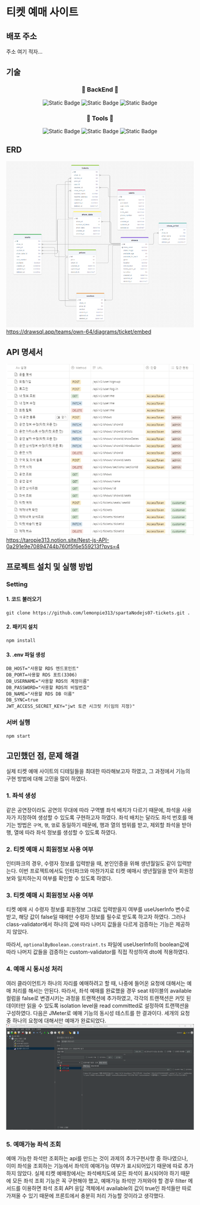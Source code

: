 # 티켓 예매 사이트
## 배포 주소
주소 여기 적자...

## 기술
<h3 align="center">🍋 BackEnd 🍋</h3>
<div align="center">
<img alt="Static Badge" src="https://img.shields.io/badge/-Typescript-%233178C6?style=flat-square&logo=typescript&logoColor=white">
<img alt="Static Badge" src="https://img.shields.io/badge/-Nest.js-%23E0234E?style=flat-square&logo=nestjs&logoColor=white">
<img alt="Static Badge" src="https://img.shields.io/badge/-typeORM-%23FE0803?style=flat-square&logo=typeorm&logoColor=white">
</div>

<h3 align="center">🍋 Tools 🍋</h3>
<div align="center">
<img alt="Static Badge" src="https://img.shields.io/badge/-Git-%23F05032?style=flat-square&logo=git&logoColor=white">
<img alt="Static Badge" src="https://img.shields.io/badge/-Github-%23181717?style=flat-square&logo=github&logoColor=white">
<img alt="Static Badge" src="https://img.shields.io/badge/-Vscode-%23007ACC?style=flat-square&logo=visualstudiocode&logoColor=white">
</div>

## ERD
![ex_screenshot](./erd.png)
https://drawsql.app/teams/own-64/diagrams/ticket/embed


## API 명세서
![ex_screenshot](./api.png)
https://taropie313.notion.site/Nest-js-API-0a291e9e70894744b760f5f6e559213f?pvs=4

## 프로젝트 설치 및 실행 방법
### Setting
#### 1. 코드 불러오기
```
git clone https://github.com/lemonpie313/spartaNodejs07-tickets.git .
```

#### 2. 패키지 설치
```
npm install
```

#### 3. .env 파일 생성
```
DB_HOST="사용할 RDS 엔드포인트"
DB_PORT=사용할 RDS 포트(3306)
DB_USERNAME="사용할 RDS의 계정이름"
DB_PASSWORD="사용할 RDS의 비밀번호"
DB_NAME="사용할 RDS DB 이름"
DB_SYNC=true
JWT_ACCESS_SECRET_KEY="jwt 토큰 시크릿 키(임의 지정)"
```

### 서버 실행
```
npm start
```

## 고민했던 점, 문제 해결
실제 티켓 예매 사이트의 디테일들을 최대한 따라해보고자 하였고, 그 과정에서 기능의 구현 방법에 대해 고민을 많이 하였다.

### 1. 좌석 생성
같은 공연장이라도 공연의 무대에 따라 구역별 좌석 배치가 다르기 때문에, 좌석을 사용자가 지정하여 생성할 수 있도록 구현하고자 하였다. 좌석 배치는 달라도 좌석 번호를 매기는 방법은 ```구역```, ```행```, ```열```로 동일하기 때문에, 행과 열의 범위를 받고, 제외할 좌석을 받아 행, 열에 따라 좌석 정보를 생성할 수 있도록 하였다.

### 2. 티켓 예매 시 회원정보 사용 여부
인터파크의 경우, 수령자 정보를 입력받을 때, 본인인증을 위해 생년월일도 같이 입력받는다. 이번 프로젝트에서도 인터파크와 마찬가지로 티켓 예매시 생년월일을 받아 회원정보와 일치하는지 여부를 확인할 수 있도록 하였다.


### 3. 티켓 예매 시 회원정보 사용 여부
티켓 예매 시 수령자 정보를 회원정보 그대로 입력받을지 여부를 useUserInfo 변수로 받고, 해당 값이 false일 때에만 수령자 정보를 필수로 받도록 하고자 하였다. 그러나 class-validator에서 하나의 값에 따라 나머지 값들을 다르게 검증하는 기능은 제공하지 않았다.

따라서, ```optionalByBoolean.constraint.ts``` 파일에 useUserInfo의 boolean값에 따라 나머지 값들을 검증하는 custom-validator를 직접 작성하여 dto에 적용하였다.

### 4. 예매 시 동시성 처리
여러 클라이언트가 하나의 자리를 예매하려고 할 때, 나중에 들어온 요청에 대해서는 예매 처리를 해서는 안된다. 따라서, 좌석 예매를 완료했을 경우 seat 테이블의 available 컬럼을 false로 변경시키는 과정을 트랜잭션에 추가하였고, 각각의 트랜잭션은 커밋 된 데이터만 읽을 수 있도록 isolation level을 read committed로 설정하여 트랜잭션을 구성하였다.
다음은 JMeter로 예매 기능의 동시성 테스트를 한 결과이다. 세개의 요청 중 하나의 요청에 대해서만 예매가 완료되었다.
![ex_screenshot](test.png)

### 5. 예매가능 좌석 조회
예매 가능한 좌석만 조회하는 api를 만드는 것이 과제의 추가구현사항 중 하나였으나, 이미 좌석을 조회하는 기능에서 좌석의 예매가능 여부가 표시되어있기 때문에 따로 추가하지 않았다. 실제 티켓 예매창에서는 좌석배치도에 모든 좌석이 표시되어야 하기 때문에 모든 좌석 조회 기능은 꼭 구현해야 했고, 예매가능 좌석만 가져와야 할 경우 filter 메서드를 이용하면 좌석 조회 API 응답 객체에서 available의 값이 true인 좌석들만 따로 가져올 수 있기 때문에 프론트에서 충분히 처리 가능할 것이라고 생각했다.
